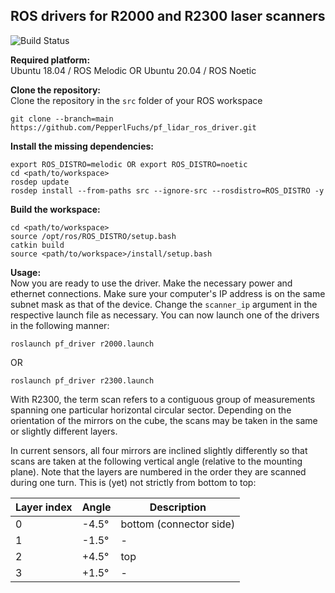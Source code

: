 ## ROS drivers for R2000 and R2300 laser scanners

![Build Status](https://github.com/PepperlFuchs/pf_lidar_ros_driver/actions/workflows/main.yml/badge.svg)

**Required platform:**  
Ubuntu 18.04 / ROS Melodic OR Ubuntu 20.04 / ROS Noetic
  
**Clone the repository:**  
Clone the repository in the `src` folder of your ROS workspace
```
git clone --branch=main https://github.com/PepperlFuchs/pf_lidar_ros_driver.git
```
  
**Install the missing dependencies:**  
```
export ROS_DISTRO=melodic OR export ROS_DISTRO=noetic
cd <path/to/workspace>
rosdep update
rosdep install --from-paths src --ignore-src --rosdistro=ROS_DISTRO -y
```
  
**Build the workspace:**  
```
cd <path/to/workspace>
source /opt/ros/ROS_DISTRO/setup.bash
catkin build
source <path/to/workspace>/install/setup.bash
```
  
**Usage:**  
Now you are ready to use the driver. Make the necessary power and ethernet connections. Make sure your computer's IP address is on the same subnet mask as that of the device. Change the `scanner_ip` argument in the respective launch file as necessary. You can now launch one of the drivers in the following manner:  
```
roslaunch pf_driver r2000.launch
```
OR
```
roslaunch pf_driver r2300.launch
```
With R2300, the term scan refers to a contiguous group of measurements spanning one particular horizontal circular
sector. Depending on the orientation of the mirrors on the cube, the scans may be taken in the same or slightly different
layers.  
  
In current sensors, all four mirrors are inclined slightly differently so that scans are taken at the following vertical
angle (relative to the mounting plane). Note that the layers are numbered in the order they are scanned during one
turn. This is (yet) not strictly from bottom to top:

| **Layer index** | **Angle** | **Description** |
|-----------------|-----------|-----------------|
|0 |-4.5°|bottom (connector side)|
|1 |-1.5° | - |
|2 |+4.5° | top |
|3 |+1.5° | - |
